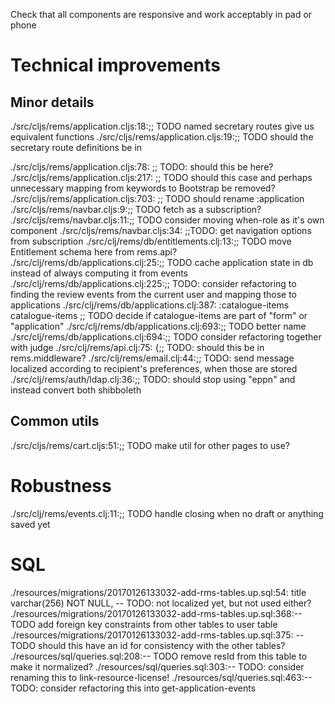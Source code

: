 Check that all components are responsive and work acceptably in pad or phone

# Technical improvements

## Minor details

./src/cljs/rems/application.cljs:18:;; TODO named secretary routes give us equivalent functions
./src/cljs/rems/application.cljs:19:;; TODO should the secretary route definitions be in

./src/cljs/rems/application.cljs:78: ;; TODO: should this be here?
./src/cljs/rems/application.cljs:217: ;; TODO should this case and perhaps unnecessary mapping from keywords to Bootstrap be removed?
./src/cljs/rems/application.cljs:703: ;; TODO should rename :application
./src/cljs/rems/navbar.cljs:9:;; TODO fetch as a subscription?
./src/cljs/rems/navbar.cljs:11:;; TODO consider moving when-role as it's own component
./src/cljs/rems/navbar.cljs:34: ;;TODO: get navigation options from subscription
./src/clj/rems/db/entitlements.clj:13:;; TODO move Entitlement schema here from rems.api?
./src/clj/rems/db/applications.clj:25:;; TODO cache application state in db instead of always computing it from events
./src/clj/rems/db/applications.clj:225:;; TODO: consider refactoring to finding the review events from the current user and mapping those to applications
./src/clj/rems/db/applications.clj:387: :catalogue-items catalogue-items ;; TODO decide if catalogue-items are part of "form" or "application"
./src/clj/rems/db/applications.clj:693:;; TODO better name
./src/clj/rems/db/applications.clj:694:;; TODO consider refactoring together with judge
./src/clj/rems/api.clj:75: {;; TODO: should this be in rems.middleware?
./src/clj/rems/email.clj:44:;; TODO: send message localized according to recipient's preferences, when those are stored
./src/clj/rems/auth/ldap.clj:36:;; TODO: should stop using "eppn" and instead convert both shibboleth

## Common utils

./src/cljs/rems/cart.cljs:51:;; TODO make util for other pages to use?

# Robustness

./src/clj/rems/events.clj:11:;; TODO handle closing when no draft or anything saved yet

# SQL

./resources/migrations/20170126133032-add-rms-tables.up.sql:54: title varchar(256) NOT NULL, -- TODO: not localized yet, but not used either?
./resources/migrations/20170126133032-add-rms-tables.up.sql:368:-- TODO add foreign key constraints from other tables to user table
./resources/migrations/20170126133032-add-rms-tables.up.sql:375: -- TODO should this have an id for consistency with the other tables?
./resources/sql/queries.sql:208:-- TODO remove resId from this table to make it normalized?
./resources/sql/queries.sql:303:-- TODO: consider renaming this to link-resource-license!
./resources/sql/queries.sql:463:-- TODO: consider refactoring this into get-application-events
